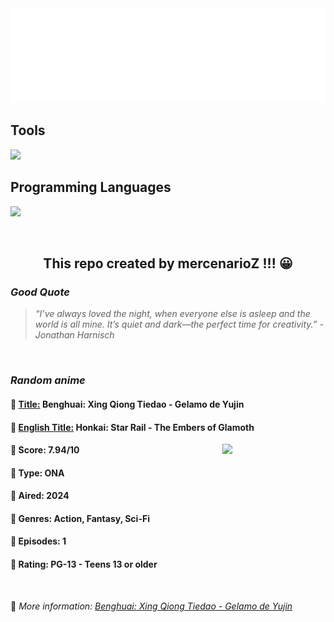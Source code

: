 
<img src="svg/nai.svg" />

<p>
  <h2>Tools</h2>
  <a href="https://skillicons.dev">
    <img src="https://skillicons.dev/icons?i=git,bash,vim,ubuntu,tensorflow,pytorch,docker,raspberrypi" />
  </a>

  <br />

  <h2>Programming Languages</h2>

  <a href="https://skillicons.dev">
    <img src="https://skillicons.dev/icons?i=python,c,cpp" />
  </a>
</p>

<br />

<h2 align="center">This repo created by mercenarioZ !!! 😀</h2>
<h3><i>Good Quote</i></h3>

<blockquote>
<i>
“I’ve always loved the night, when everyone else is asleep and the world is all mine. It’s quiet and dark—the perfect time for creativity.” - Jonathan Harnisch
</i>
</blockquote>

<br />

<h3><i>Random anime</i></h3>

<h4>
  <strong>🥭 <u>Title:</u></strong> Benghuai: Xing Qiong Tiedao - Gelamo de Yujin
</h4>

<h4>🌿 <u>English Title:</u> Honkai: Star Rail - The Embers of Glamoth</h4>

<img align="right" width="165" src=https://cdn.myanimelist.net/images/anime/1367/143582.jpg />

<h4>🌱 Score: 7.94/10</h4>

<h4>🌲 Type: ONA</h4>

<h4>🌴 Aired: 2024</h4>

<h4>🌵 Genres: Action, Fantasy, Sci-Fi</h4>

<h4>🥑 Episodes: 1</h4>

<h4>🍏 Rating: PG-13 - Teens 13 or older</h4>

<br />

🍂 *More information: [Benghuai: Xing Qiong Tiedao - Gelamo de Yujin](https://myanimelist.net/anime/59077/Benghuai__Xing_Qiong_Tiedao_-_Gelamo_de_Yujin)*
    